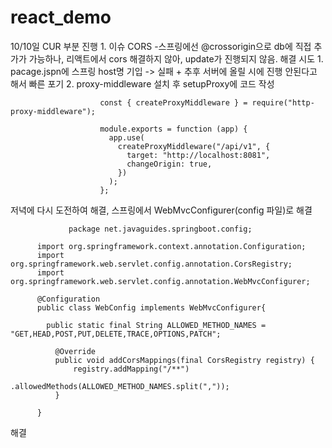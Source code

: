 # react_demo

10/10일
  CUR 부분 진행
    1. 이슈 CORS
      -스프링에선 @crossorigin으로 db에 직접 추가가 가능하나, 리액트에서 cors 해결하지 않아, update가 진행되지 않음.
      해결 시도
        1. pacage.jspn에 스프링 host명 기입 -> 실패 + 추후 서버에 올릴 시에 진행 안된다고 해서 빠른 포기
        2. proxy-middleware 설치 후 setupProxy에 코드 작성
          
                        const { createProxyMiddleware } = require("http-proxy-middleware");

                        module.exports = function (app) {
                          app.use(
                            createProxyMiddleware("/api/v1", {
                              target: "http://localhost:8081",
                              changeOrigin: true,
                            })
                          );
                        };
      
      
      
저녁에 다시 도전하여 해결, 스프링에서 WebMvcConfigurer(config 파일)로 해결
       
                 package net.javaguides.springboot.config;

          import org.springframework.context.annotation.Configuration;
          import org.springframework.web.servlet.config.annotation.CorsRegistry;
          import org.springframework.web.servlet.config.annotation.WebMvcConfigurer;

          @Configuration
          public class WebConfig implements WebMvcConfigurer{

            public static final String ALLOWED_METHOD_NAMES = "GET,HEAD,POST,PUT,DELETE,TRACE,OPTIONS,PATCH";

              @Override
              public void addCorsMappings(final CorsRegistry registry) {
                  registry.addMapping("/**")
                          .allowedMethods(ALLOWED_METHOD_NAMES.split(","));
              }

          }
해결
